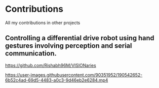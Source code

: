 # Contributions
All my contributions in other projects

## Controlling a differential drive robot using hand gestures involving perception and serial communication.

https://github.com/Rishabh96M/VISIONaries

https://user-images.githubusercontent.com/90351952/190542652-6b52c4ad-69d5-4483-a0c3-9d46eb2e6284.mp4

